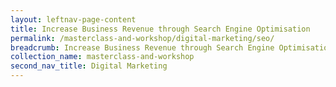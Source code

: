 ```yaml
---
layout: leftnav-page-content
title: Increase Business Revenue through ​Search Engine Optimisation
permalink: /masterclass-and-workshop/digital-marketing/seo/
breadcrumb: Increase Business Revenue through ​Search Engine Optimisation
collection_name: masterclass-and-workshop
second_nav_title: Digital Marketing
---
```


